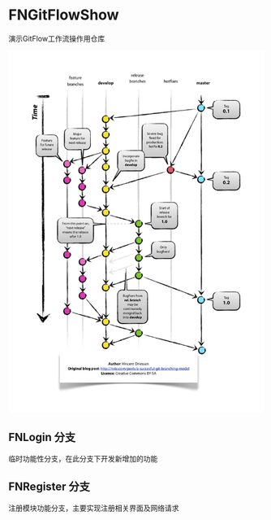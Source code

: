 # FNGitFlowShow

演示GitFlow工作流操作用仓库

<img src="content/Git-branching-model.png">

## FNLogin 分支

临时功能性分支，在此分支下开发新增加的功能

## FNRegister 分支

注册模块功能分支，主要实现注册相关界面及网络请求